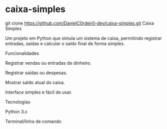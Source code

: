 # caixa-simples
git clone https://github.com/DanielC0rdeir0-dev/caixa-simples.git
Caixa Simples

Um projeto em Python que simula um sistema de caixa, permitindo registrar entradas, saídas e calcular o saldo final de forma simples.

Funcionalidades

Registrar vendas ou entradas de dinheiro.

Registrar saídas ou despesas.

Mostrar saldo atual do caixa.

Interface simples e fácil de usar.

Tecnologias

Python 3.x

Terminal/linha de comando
